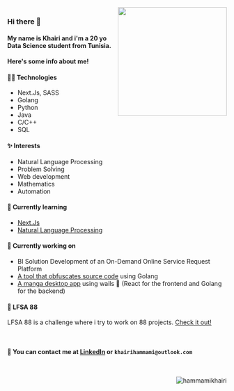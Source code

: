 <img align='right' src='https://user-images.githubusercontent.com/5713670/87202985-820dcb80-c2b6-11ea-9f56-7ec461c497c3.gif' width='250'>
                                                                                                                                  

### Hi there 👋
#### My name is Khairi and i'm a 20 yo Data Science student from Tunisia. 
#### Here's some info about me!

#### 👨‍💻 Technologies
* Next.Js, SASS
* Golang
* Python
* Java
* C/C++
* SQL

#### ✨ Interests
* Natural Language Processing
* Problem Solving
* Web development
* Mathematics
* Automation

#### 🌱 Currently learning
- [Next.Js](https://nextjs.org/)
- [Natural Language Processing](https://en.wikipedia.org/wiki/Natural_language_processing)

#### 🔭 Currently working on
- BI Solution Development of an On-Demand Online Service Request Platform
- [A tool that obfuscates source code](https://github.com/hammamikhairi/langfuck) using Golang
- [A manga desktop app](https://github.com/hammamikhairi/Manga-Desktop-App) using wails 🐉 (React for the frontend and Golang for the backend)

#### 🐾 LFSA 88
LFSA 88 is a challenge where i try to work on 88 projects. [Check it out!](https://github.com/hammamikhairi/LFSA-88)

<!--
#### 🐾 Pet project: 
- [Latom](https://github.com/hammamikhairi/Latom).
-->
<br>

#### 💬 You can contact me at [LinkedIn](https://www.linkedin.com/in/khairihammami/) or `khairihammami@outlook.com`

<br>

<!--
<div align="center">
<br>

  ![Weekly Language Stats](https://raw.githubusercontent.com/hammamikhairi/HammamiKhairi/master/images/wakatime_weekly_language_stats.svg?v=2 "Weekly Language Stats")
<br>
</div>
-->
<p align="right">
  <img src="https://komarev.com/ghpvc/?username=hammamikhairi&label=Profile%20views&color=0e75b6&style=flat" alt="hammamikhairi" />
</p>

<!--
Hiiiiiiiiiiiiiiiiiiiiiiiii :)
flag{b2WzK6cP8jRfH1T}
-->

